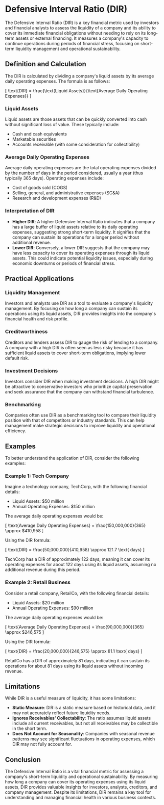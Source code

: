 # Defensive Interval Ratio (DIR)

The Defensive Interval Ratio (DIR) is a key financial metric used by investors and financial analysts to assess the liquidity of a company and its ability to cover its immediate financial obligations without needing to rely on its long-term assets or external financing. It measures a company's capacity to continue operations during periods of financial stress, focusing on short-term liquidity management and operational sustainability.

## Definition and Calculation

The DIR is calculated by dividing a company's liquid assets by its average daily operating expenses. The formula is as follows:

\[ \text{DIR} = \frac{\text{Liquid Assets}}{\text{Average Daily Operating Expenses}} \]

### Liquid Assets

Liquid assets are those assets that can be quickly converted into cash without significant loss of value. These typically include:
- Cash and cash equivalents
- Marketable securities
- Accounts receivable (with some consideration for collectibility)

### Average Daily Operating Expenses

Average daily operating expenses are the total operating expenses divided by the number of days in the period considered, usually a year (thus typically 365 days). Operating expenses include:
- Cost of goods sold (COGS)
- Selling, general, and administrative expenses (SG&A)
- Research and development expenses (R&D)

### Interpretation of DIR

- **Higher DIR**: A higher Defensive Interval Ratio indicates that a company has a large buffer of liquid assets relative to its daily operating expenses, suggesting strong short-term liquidity. It signifies that the company can sustain its operations for a longer period without additional revenue.
- **Lower DIR**: Conversely, a lower DIR suggests that the company may have less capacity to cover its operating expenses through its liquid assets. This could indicate potential liquidity issues, especially during economic downturns or periods of financial stress.

## Practical Applications

### Liquidity Management

Investors and analysts use DIR as a tool to evaluate a company's liquidity management. By focusing on how long a company can sustain its operations using its liquid assets, DIR provides insights into the company's financial health and risk profile.

### Creditworthiness

Creditors and lenders assess DIR to gauge the risk of lending to a company. A company with a high DIR is often seen as less risky because it has sufficient liquid assets to cover short-term obligations, implying lower default risk.

### Investment Decisions

Investors consider DIR when making investment decisions. A high DIR might be attractive to conservative investors who prioritize capital preservation and seek assurance that the company can withstand financial turbulence.

### Benchmarking

Companies often use DIR as a benchmarking tool to compare their liquidity position with that of competitors or industry standards. This can help management make strategic decisions to improve liquidity and operational efficiency.

## Examples

To better understand the application of DIR, consider the following examples:

### Example 1: Tech Company

Imagine a technology company, TechCorp, with the following financial details:
- Liquid Assets: $50 million
- Annual Operating Expenses: $150 million

The average daily operating expenses would be:

\[ \text{Average Daily Operating Expenses} = \frac{150,000,000}{365} \approx \$410,958 \]

Using the DIR formula:

\[ \text{DIR} = \frac{50,000,000}{410,958} \approx 121.7 \text{ days} \]

TechCorp has a DIR of approximately 122 days, meaning it can cover its operating expenses for about 122 days using its liquid assets, assuming no additional revenue during this period.

### Example 2: Retail Business

Consider a retail company, RetailCo, with the following financial details:
- Liquid Assets: $20 million
- Annual Operating Expenses: $90 million

The average daily operating expenses would be:

\[ \text{Average Daily Operating Expenses} = \frac{90,000,000}{365} \approx \$246,575 \]

Using the DIR formula:

\[ \text{DIR} = \frac{20,000,000}{246,575} \approx 81.1 \text{ days} \]

RetailCo has a DIR of approximately 81 days, indicating it can sustain its operations for about 81 days using its liquid assets without incoming revenue.

## Limitations

While DIR is a useful measure of liquidity, it has some limitations:
- **Static Measure**: DIR is a static measure based on historical data, and it may not accurately reflect future liquidity needs.
- **Ignores Receivables' Collectability**: The ratio assumes liquid assets include all current receivables, but not all receivables may be collectible in the short term.
- **Does Not Account for Seasonality**: Companies with seasonal revenue patterns may see significant fluctuations in operating expenses, which DIR may not fully account for.

## Conclusion

The Defensive Interval Ratio is a vital financial metric for assessing a company's short-term liquidity and operational sustainability. By measuring how long a company can cover its operating expenses using its liquid assets, DIR provides valuable insights for investors, analysts, creditors, and company management. Despite its limitations, DIR remains a key tool for understanding and managing financial health in various business contexts.